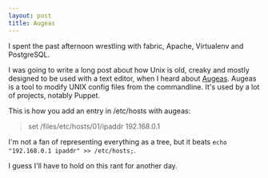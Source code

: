 ```yaml
---
layout: post
title: Augeas
---
```


I spent the past afternoon wrestling with fabric, Apache, Virtualenv and PostgreSQL. 

I was going to write a long post about how Unix is old, creaky and mostly designed to be used with a text editor, when I heard about [Augeas](http://augeas.net/).
Augeas is a tool to modify UNIX config files from the commandline. It's used by a lot of projects, notably Puppet.

This is how you add an entry in /etc/hosts with augeas:

> set /files/etc/hosts/01/ipaddr 192.168.0.1

I'm not a fan of representing everything as a tree, but it beats `echo "192.168.0.1 ipaddr" >> /etc/hosts;`.


I guess I'll have to hold on this rant for another day.

